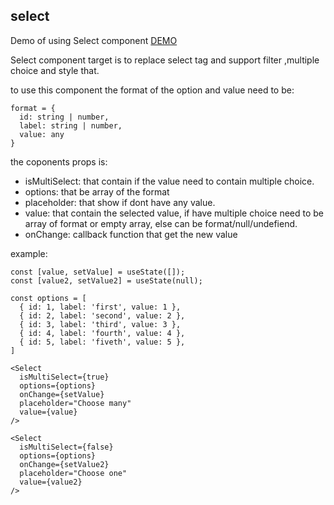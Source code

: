 ## select

Demo of using Select component [DEMO](https://ordamari.github.io/select/)

Select component target is to replace select tag and support filter ,multiple choice and style that.

to use this component the format of the option and value need to be:

```
format = {
  id: string | number,
  label: string | number,
  value: any
}
```

the coponents props is:

- isMultiSelect: that contain if the value need to contain multiple choice.
- options: that be array of the format
- placeholder: that show if dont have any value.
- value: that contain the selected value, if have multiple choice need to be array of format or empty array, else can be format/null/undefiend.
- onChange: callback function that get the new value

example:

```
const [value, setValue] = useState([]);
const [value2, setValue2] = useState(null);

const options = [
  { id: 1, label: 'first', value: 1 },
  { id: 2, label: 'second', value: 2 },
  { id: 3, label: 'third', value: 3 },
  { id: 4, label: 'fourth', value: 4 },
  { id: 5, label: 'fiveth', value: 5 },
]

<Select
  isMultiSelect={true}
  options={options}
  onChange={setValue}
  placeholder="Choose many"
  value={value}
/>

<Select
  isMultiSelect={false}
  options={options}
  onChange={setValue2}
  placeholder="Choose one"
  value={value2}
/>
```
